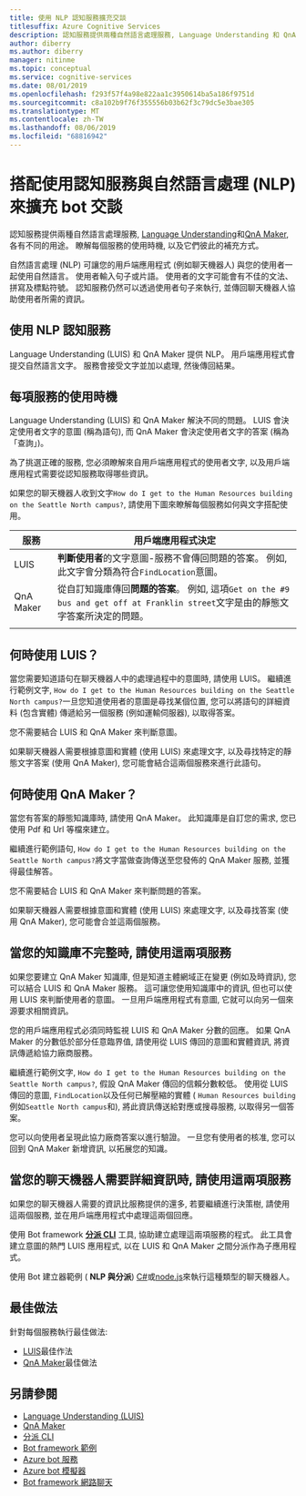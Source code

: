 ```yaml
---
title: 使用 NLP 認知服務擴充交談
titlesuffix: Azure Cognitive Services
description: 認知服務提供兩種自然語言處理服務, Language Understanding 和 QnA Maker, 各有不同的用途。 瞭解每個服務的使用時機, 以及它們彼此的補充方式。
author: diberry
ms.author: diberry
manager: nitinme
ms.topic: conceptual
ms.service: cognitive-services
ms.date: 08/01/2019
ms.openlocfilehash: f293f57f4a98e822aa1c3950614ba5a186f9751d
ms.sourcegitcommit: c8a102b9f76f355556b03b62f3c79dc5e3bae305
ms.translationtype: MT
ms.contentlocale: zh-TW
ms.lasthandoff: 08/06/2019
ms.locfileid: "68816942"
---
```

# <a name="use-cognitive-services-with-natural-language-processing-nlp-to-enrich-bot-conversations"></a>搭配使用認知服務與自然語言處理 (NLP) 來擴充 bot 交談

認知服務提供兩種自然語言處理服務, [Language Understanding](what-is-luis.md)和[QnA Maker](../qnamaker/overview/overview.md), 各有不同的用途。 瞭解每個服務的使用時機, 以及它們彼此的補充方式。 

自然語言處理 (NLP) 可讓您的用戶端應用程式 (例如聊天機器人) 與您的使用者一起使用自然語言。 使用者輸入句子或片語。 使用者的文字可能會有不佳的文法、拼寫及標點符號。 認知服務仍然可以透過使用者句子來執行, 並傳回聊天機器人協助使用者所需的資訊。 

## <a name="cognitive-services-with-nlp"></a>使用 NLP 認知服務

Language Understanding (LUIS) 和 QnA Maker 提供 NLP。 用戶端應用程式會提交自然語言文字。 服務會接受文字並加以處理, 然後傳回結果。 

## <a name="when-to-use-each-service"></a>每項服務的使用時機

Language Understanding (LUIS) 和 QnA Maker 解決不同的問題。 LUIS 會決定使用者文字的意圖 (稱為語句), 而 QnA Maker 會決定使用者文字的答案 (稱為「查詢」)。 

為了挑選正確的服務, 您必須瞭解來自用戶端應用程式的使用者文字, 以及用戶端應用程式需要從認知服務取得哪些資訊。

如果您的聊天機器人收到文字`How do I get to the Human Resources building on the Seattle North campus?`, 請使用下圖來瞭解每個服務如何與文字搭配使用。

|服務|用戶端應用程式決定|
|--|--|
|LUIS|**判斷使用者**的文字意圖-服務不會傳回問題的答案。 例如, 此文字會分類為符合`FindLocation`意圖。<br>|
|QnA Maker|從自訂知識庫傳回**問題的答案**。 例如, 這項`Get on the #9 bus and get off at Franklin street`文字是由的靜態文字答案所決定的問題。|
|||

## <a name="when-do-you-use-luis"></a>何時使用 LUIS？ 

當您需要知道語句在聊天機器人中的處理過程中的意圖時, 請使用 LUIS。 繼續進行範例文字, `How do I get to the Human Resources building on the Seattle North campus?`一旦您知道使用者的意圖是尋找某個位置, 您可以將語句的詳細資料 (包含實體) 傳遞給另一個服務 (例如運輸伺服器), 以取得答案。 

您不需要結合 LUIS 和 QnA Maker 來判斷意圖。 

如果聊天機器人需要根據意圖和實體 (使用 LUIS) 來處理文字, 以及尋找特定的靜態文字答案 (使用 QnA Maker), 您可能會結合這兩個服務來進行此語句。

## <a name="when-do-you-use-qna-maker"></a>何時使用 QnA Maker？ 

當您有答案的靜態知識庫時, 請使用 QnA Maker。 此知識庫是自訂您的需求, 您已使用 Pdf 和 Url 等檔來建立。 

繼續進行範例語句, `How do I get to the Human Resources building on the Seattle North campus?`將文字當做查詢傳送至您發佈的 QnA Maker 服務, 並獲得最佳解答。 

您不需要結合 LUIS 和 QnA Maker 來判斷問題的答案。

如果聊天機器人需要根據意圖和實體 (使用 LUIS) 來處理文字, 以及尋找答案 (使用 QnA Maker), 您可能會合並這兩個服務。

## <a name="use-both-services-when-your-knowledge-base-is-incomplete"></a>當您的知識庫不完整時, 請使用這兩項服務

如果您要建立 QnA Maker 知識庫, 但是知道主體網域正在變更 (例如及時資訊), 您可以結合 LUIS 和 QnA Maker 服務。 這可讓您使用知識庫中的資訊, 但也可以使用 LUIS 來判斷使用者的意圖。 一旦用戶端應用程式有意圖, 它就可以向另一個來源要求相關資訊。 

您的用戶端應用程式必須同時監視 LUIS 和 QnA Maker 分數的回應。 如果 QnA Maker 的分數低於部分任意臨界值, 請使用從 LUIS 傳回的意圖和實體資訊, 將資訊傳遞給協力廠商服務。

繼續進行範例文字, `How do I get to the Human Resources building on the Seattle North campus?`, 假設 QnA Maker 傳回的信賴分數較低。 使用從 LUIS 傳回的意圖, `FindLocation`以及任何已解壓縮的實體 ( `Human Resources building`例如`Seattle North campus`和), 將此資訊傳送給對應或搜尋服務, 以取得另一個答案。 

您可以向使用者呈現此協力廠商答案以進行驗證。 一旦您有使用者的核准, 您可以回到 QnA Maker 新增資訊, 以拓展您的知識。 

## <a name="use-both-services-when-your-chat-bot-needs-more-information"></a>當您的聊天機器人需要詳細資訊時, 請使用這兩項服務

如果您的聊天機器人需要的資訊比服務提供的還多, 若要繼續進行決策樹, 請使用這兩個服務, 並在用戶端應用程式中處理這兩個回應。 

使用 Bot framework **[分派 CLI](https://github.com/Microsoft/botbuilder-tools/tree/master/packages/Dispatch)** 工具, 協助建立處理這兩項服務的程式。 此工具會建立意圖的熱門 LUIS 應用程式, 以在 LUIS 和 QnA Maker 之間分派作為子應用程式。 

使用 Bot 建立器範例 ( **NLP 與分派**) [C#](https://github.com/microsoft/BotBuilder-Samples/tree/master/samples/csharp_dotnetcore/14.nlp-with-dispatch)或[node.js](https://github.com/microsoft/BotBuilder-Samples/tree/master/samples/javascript_nodejs/14.nlp-with-dispatch)來執行這種類型的聊天機器人。 

## <a name="best-practices"></a>最佳做法

針對每個服務執行最佳做法:

* [LUIS](luis-concept-best-practices.md)最佳作法
* [QnA Maker](../qnamaker/concepts/best-practices.md)最佳做法

## <a name="see-also"></a>另請參閱

* [Language Understanding (LUIS)](what-is-luis.md)
* [QnA Maker](../qnamaker/overview/overview.md)
* [分派 CLI](https://github.com/Microsoft/botbuilder-tools/tree/master/packages/Dispatch)
* [Bot framework 範例](https://github.com/Microsoft/BotBuilder-Samples)
* [Azure bot 服務](https://docs.microsoft.com/azure/bot-service/bot-service-overview-introduction?view=azure-bot-service-4.0)
* [Azure bot 模擬器](https://github.com/Microsoft/BotFramework-Emulator)
* [Bot framework 網路聊天](https://github.com/microsoft/BotFramework-WebChat)